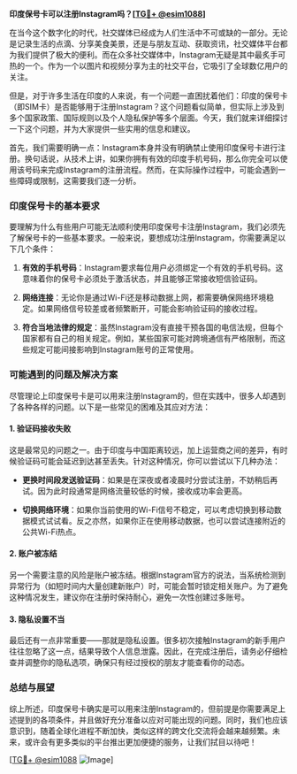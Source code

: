 **印度保号卡可以注册Instagram吗？[[TG💪+ @esim1088](https://t.me/s/esim1088)]**

在当今这个数字化的时代，社交媒体已经成为人们生活中不可或缺的一部分。无论是记录生活的点滴、分享美食美景，还是与朋友互动、获取资讯，社交媒体平台都为我们提供了极大的便利。而在众多社交媒体中，Instagram无疑是其中最炙手可热的一个。作为一个以图片和视频分享为主的社交平台，它吸引了全球数亿用户的关注。

但是，对于许多生活在印度的人来说，有一个问题一直困扰着他们：印度的保号卡（即SIM卡）是否能够用于注册Instagram？这个问题看似简单，但实际上涉及到多个国家政策、国际规则以及个人隐私保护等多个层面。今天，我们就来详细探讨一下这个问题，并为大家提供一些实用的信息和建议。

首先，我们需要明确一点：Instagram本身并没有明确禁止使用印度保号卡进行注册。换句话说，从技术上讲，如果你拥有有效的印度手机号码，那么你完全可以使用该号码来完成Instagram的注册流程。然而，在实际操作过程中，可能会遇到一些障碍或限制，这需要我们逐一分析。

### 印度保号卡的基本要求

要理解为什么有些用户可能无法顺利使用印度保号卡注册Instagram，我们必须先了解保号卡的一些基本要求。一般来说，要想成功注册Instagram，你需要满足以下几个条件：

1. **有效的手机号码**：Instagram要求每位用户必须绑定一个有效的手机号码。这意味着你的保号卡必须处于激活状态，并且能够正常接收短信验证码。
   
2. **网络连接**：无论你是通过Wi-Fi还是移动数据上网，都需要确保网络环境稳定。如果网络信号较差或者频繁断开，可能会影响验证码的接收过程。

3. **符合当地法律的规定**：虽然Instagram没有直接干预各国的电信法规，但每个国家都有自己的相关规定。例如，某些国家可能对跨境通信有严格限制，而这些规定可能间接影响到Instagram账号的正常使用。

### 可能遇到的问题及解决方案

尽管理论上印度保号卡是可以用来注册Instagram的，但在实践中，很多人却遇到了各种各样的问题。以下是一些常见的困难及其应对方法：

#### 1. 验证码接收失败

这是最常见的问题之一。由于印度与中国距离较远，加上运营商之间的差异，有时候验证码可能会延迟到达甚至丢失。针对这种情况，你可以尝试以下几种办法：

- **更换时间段发送验证码**：如果是在深夜或者凌晨时分尝试注册，不妨稍后再试。因为此时段通常是网络流量较低的时候，接收成功率会更高。
  
- **切换网络环境**：如果你当前使用的Wi-Fi信号不稳定，可以考虑切换到移动数据模式试试看。反之亦然，如果你正在使用移动数据，也可以尝试连接附近的公共Wi-Fi热点。

#### 2. 账户被冻结

另一个需要注意的风险是账户被冻结。根据Instagram官方的说法，当系统检测到异常行为（如短时间内大量创建新账户）时，可能会暂时锁定相关账户。为了避免这种情况发生，建议你在注册时保持耐心，避免一次性创建过多账号。

#### 3. 隐私设置不当

最后还有一点非常重要——那就是隐私设置。很多初次接触Instagram的新手用户往往忽略了这一点，结果导致个人信息泄露。因此，在完成注册后，请务必仔细检查并调整你的隐私选项，确保只有经过授权的朋友才能查看你的动态。

### 总结与展望

综上所述，印度保号卡确实是可以用来注册Instagram的，但前提是你需要满足上述提到的各项条件，并且做好充分准备以应对可能出现的问题。同时，我们也应该意识到，随着全球化进程不断加快，类似这样的跨文化交流将会越来越频繁。未来，或许会有更多类似的平台推出更加便捷的服务，让我们拭目以待吧！

[[TG💪+ @esim1088](https://t.me/s/esim1088) ![Image](https://i.postimg.cc/4NQfJmqS/Snipaste-2025-05-13-00-14-12.png)]